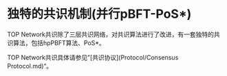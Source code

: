 # 独特的共识机制(并行pBFT-PoS*)

TOP Network共识除了三层共识网络，对共识算法进行了改进，有一套独特的共识算法，包括hpPBFT算法、PoS*。

TOP Network共识具体请参见”[共识协议](Protocol/Consensus Protocol.md)“。